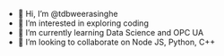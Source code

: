 - 👋 Hi, I’m @tdbweerasinghe
- 👀 I’m interested in exploring coding 
- 🌱 I’m currently learning Data Science and OPC UA
- 💞️ I’m looking to collaborate on Node JS, Python, C++


<!---
tdbweerasinghe/tdbweerasinghe is a ✨ special ✨ repository because its `README.md` (this file) appears on your GitHub profile.
You can click the Preview link to take a look at your changes.
--->
